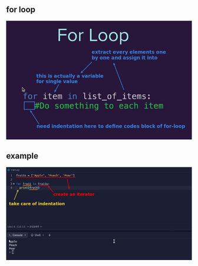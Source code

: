 ## **for loop**

![Alt for loop statement](pic/01.jpg)

## **example**

![Alt for loop example](pic/02.jpg)
